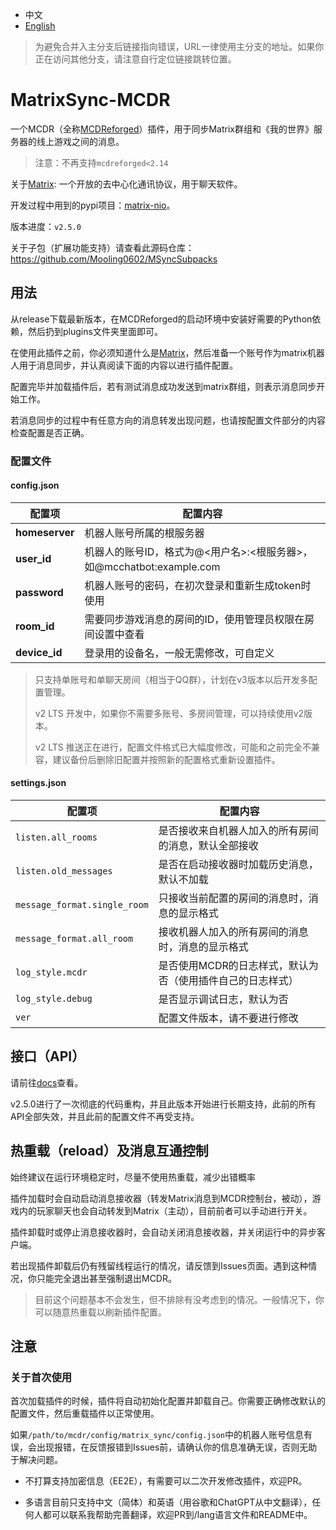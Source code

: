 - 中文
- [English](https://github.com/Mooling0602/MatrixSync-MCDR/blob/main/README_en_us.md)
> 为避免合并入主分支后链接指向错误，URL一律使用主分支的地址。如果你正在访问其他分支，请注意自行定位链接跳转位置。

# MatrixSync-MCDR
一个MCDR（全称[MCDReforged](https://mcdreforged.com/)）插件，用于同步Matrix群组和《我的世界》服务器的线上游戏之间的消息。

> 注意：不再支持`mcdreforged<2.14`

关于[Matrix](https://matrix.org/): 一个开放的去中心化通讯协议，用于聊天软件。

开发过程中用到的pypi项目：[matrix-nio](https://pypi.org/project/matrix-nio/)。

版本进度：`v2.5.0`

关于子包（扩展功能支持）请查看此源码仓库：https://github.com/Mooling0602/MSyncSubpacks

## 用法
从release下载最新版本，在MCDReforged的启动环境中安装好需要的Python依赖，然后扔到plugins文件夹里面即可。

在使用此插件之前，你必须知道什么是[Matrix](https://matrix.org/)，然后准备一个账号作为matrix机器人用于消息同步，并认真阅读下面的内容以进行插件配置。

配置完毕并加载插件后，若有测试消息成功发送到matrix群组，则表示消息同步开始工作。

若消息同步的过程中有任意方向的消息转发出现问题，也请按配置文件部分的内容检查配置是否正确。

### 配置文件
#### config.json

| 配置项 | 配置内容 |
| - | - |
| **homeserver** | 机器人账号所属的根服务器 |
| **user_id** | 机器人的账号ID，格式为@<用户名>:<根服务器>，如@mcchatbot:example.com |
| **password** | 机器人账号的密码，在初次登录和重新生成token时使用 |
| **room_id** | 需要同步游戏消息的房间的ID，使用管理员权限在房间设置中查看 |
| **device_id** | 登录用的设备名，一般无需修改，可自定义 |

> 只支持单账号和单聊天房间（相当于QQ群），计划在v3版本以后开发多配置管理。
> 
> v2 LTS 开发中，如果你不需要多账号、多房间管理，可以持续使用v2版本。
> 
> v2 LTS 推送正在进行，配置文件格式已大幅度修改，可能和之前完全不兼容，建议备份后删除旧配置并按照新的配置格式重新设置插件。

#### settings.json

| 配置项 | 配置内容 |
| - | - |
| `listen.all_rooms` | 是否接收来自机器人加入的所有房间的消息，默认全部接收 |
| `listen.old_messages` | 是否在启动接收器时加载历史消息，默认不加载 |
| `message_format.single_room` | 只接收当前配置的房间的消息时，消息的显示格式 |
| `message_format.all_room` | 接收机器人加入的所有房间的消息时，消息的显示格式 |
| `log_style.mcdr` | 是否使用MCDR的日志样式，默认为否（使用插件自己的日志样式） |
| `log_style.debug` | 是否显示调试日志，默认为否 |
| `ver` | 配置文件版本，请不要进行修改 |

## 接口（API）
请前往[docs](https://github.com/Mooling0602/MatrixSync-MCDR/blob/dev/docs.md)查看。

v2.5.0进行了一次彻底的代码重构，并且此版本开始进行长期支持，此前的所有API全部失效，并且此前的配置文件不再受支持。

## 热重载（reload）及消息互通控制
始终建议在运行环境稳定时，尽量不使用热重载，减少出错概率

插件加载时会自动启动消息接收器（转发Matrix消息到MCDR控制台，被动），游戏内的玩家聊天也会自动转发到Matrix（主动），目前前者可以手动进行开关。

插件卸载时或停止消息接收器时，会自动关闭消息接收器，并关闭运行中的异步客户端。

若出现插件卸载后仍有残留线程运行的情况，请反馈到Issues页面。遇到这种情况，你只能完全退出甚至强制退出MCDR。
> 目前这个问题基本不会发生，但不排除有没考虑到的情况。一般情况下，你可以随意热重载以刷新插件配置。

## 注意
### 关于首次使用
首次加载插件的时候，插件将自动初始化配置并卸载自己。你需要正确修改默认的配置文件，然后重载插件以正常使用。

如果`/path/to/mcdr/config/matrix_sync/config.json`中的机器人账号信息有误，会出现报错，在反馈报错到Issues前，请确认你的信息准确无误，否则无助于解决问题。

- 不打算支持加密信息（EE2E），有需要可以二次开发修改插件，欢迎PR。

- 多语言目前只支持中文（简体）和英语（用谷歌和ChatGPT从中文翻译），任何人都可以联系我帮助完善翻译，欢迎PR到/lang语言文件和README中。
